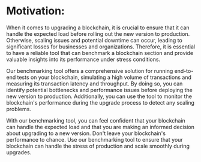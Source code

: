 # Motivation:

When it comes to upgrading a blockchain, it is crucial to ensure that it can handle the expected load before rolling out the new version to production. Otherwise, scaling issues and potential downtime can occur, leading to significant losses for businesses and organizations. Therefore, it is essential to have a reliable tool that can benchmark a blockchain section and provide valuable insights into its performance under stress conditions.

Our benchmarking tool offers a comprehensive solution for running end-to-end tests on your blockchain, simulating a high volume of transactions and measuring its transaction latency and throughput. By doing so, you can identify potential bottlenecks and performance issues before deploying the new version to production. Additionally, you can use the tool to monitor the blockchain's performance during the upgrade process to detect any scaling problems.

With our benchmarking tool, you can feel confident that your blockchain can handle the expected load and that you are making an informed decision about upgrading to a new version. Don't leave your blockchain's performance to chance. Use our benchmarking tool to ensure that your blockchain can handle the stress of production and scale smoothly during upgrades.